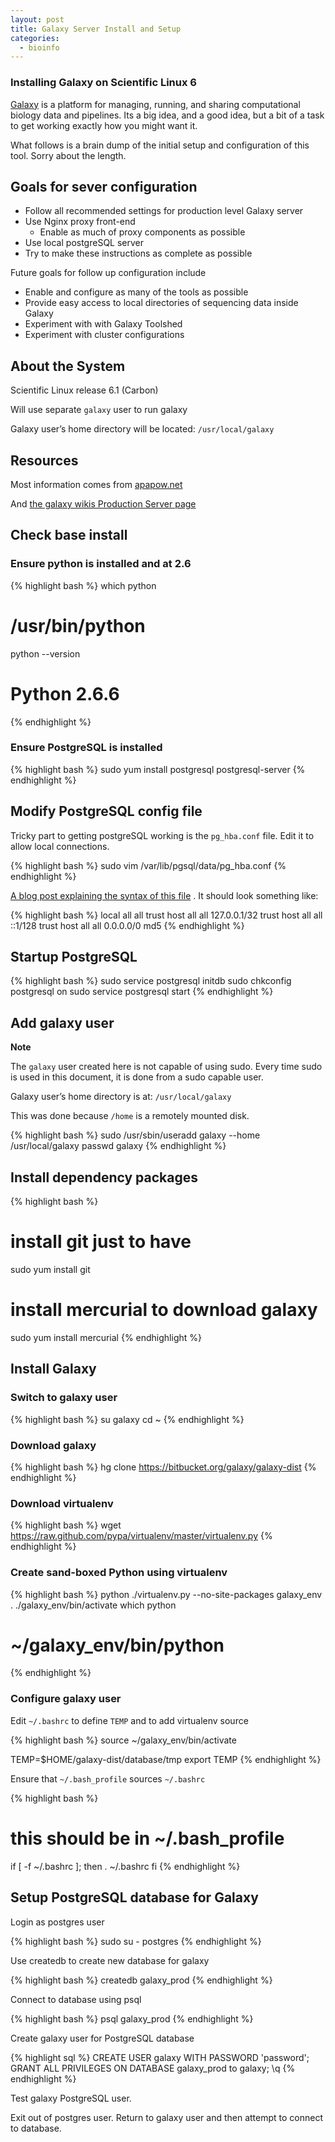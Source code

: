 ```yaml
---
layout: post
title: Galaxy Server Install and Setup
categories:
  - bioinfo
---
```


### Installing Galaxy on Scientific Linux 6

[Galaxy](http://main.g2.bx.psu.edu/) is a platform for managing, running, and sharing computational biology data and pipelines. Its a big idea, and a good idea, but a bit of a task to get working exactly how you might want it.

What follows is a brain dump of the initial setup and configuration of this tool. Sorry about the length.

## Goals for sever configuration

- Follow all recommended settings for production level Galaxy server
- Use Nginx proxy front-end
  - Enable as much of proxy components as possible
- Use local postgreSQL server
- Try to make these instructions as complete as possible

Future goals for follow up configuration include

- Enable and configure as many of the tools as possible
- Provide easy access to local directories of sequencing data inside Galaxy
- Experiment with with Galaxy Toolshed
- Experiment with cluster configurations

## About the System

Scientific Linux release 6.1 (Carbon)

Will use separate `galaxy` user to run galaxy

Galaxy user’s home directory will be located:
`/usr/local/galaxy`

## Resources

Most information comes from [apapow.net](http://www.agapow.net/science/bioinformatics/galaxy/installing-galaxy)

And [the galaxy wikis Production Server page](http://wiki.g2.bx.psu.edu/Admin/Config/Performance/Production%20Server)

## Check base install

### Ensure python is installed and at 2.6

{% highlight bash %}
which python

# /usr/bin/python

python --version

# Python 2.6.6

{% endhighlight %}

### Ensure PostgreSQL is installed

{% highlight bash %}
sudo yum install postgresql postgresql-server
{% endhighlight %}

## Modify PostgreSQL config file

Tricky part to getting postgreSQL working is the `pg_hba.conf` file. Edit it to allow local connections.

{% highlight bash %}
sudo vim /var/lib/pgsql/data/pg_hba.conf
{% endhighlight %}

[A blog post explaining the syntax of this file](http://www.depesz.com/index.php/2007/10/04/ident/) . It should look something like:

{% highlight bash %}
local all all trust
host all all 127.0.0.1/32 trust
host all all ::1/128 trust
host all all 0.0.0.0/0 md5
{% endhighlight %}

## Startup PostgreSQL

{% highlight bash %}
sudo service postgresql initdb
sudo chkconfig postgresql on
sudo service postgresql start
{% endhighlight %}

## Add galaxy user

**Note**

The `galaxy` user created here is not capable of using sudo. Every time sudo is used in this document, it is done from a sudo capable user.

Galaxy user’s home directory is at:
`/usr/local/galaxy`

This was done because `/home` is a remotely mounted disk.

{% highlight bash %}
sudo /usr/sbin/useradd galaxy --home /usr/local/galaxy
passwd galaxy
{% endhighlight %}

## Install dependency packages

{% highlight bash %}

# install git just to have

sudo yum install git

# install mercurial to download galaxy

sudo yum install mercurial
{% endhighlight %}

## Install Galaxy

### Switch to galaxy user

{% highlight bash %}
su galaxy
cd ~
{% endhighlight %}

### Download galaxy

{% highlight bash %}
hg clone https://bitbucket.org/galaxy/galaxy-dist
{% endhighlight %}

### Download virtualenv

{% highlight bash %}
wget https://raw.github.com/pypa/virtualenv/master/virtualenv.py
{% endhighlight %}

### Create sand-boxed Python using virtualenv

{% highlight bash %}
python ./virtualenv.py --no-site-packages galaxy_env
. ./galaxy_env/bin/activate
which python

# ~/galaxy_env/bin/python

{% endhighlight %}

### Configure galaxy user

Edit `~/.bashrc` to define `TEMP` and to add virtualenv source

{% highlight bash %}
source ~/galaxy_env/bin/activate

TEMP=\$HOME/galaxy-dist/database/tmp
export TEMP
{% endhighlight %}

Ensure that `~/.bash_profile` sources `~/.bashrc`

{% highlight bash %}

# this should be in ~/.bash_profile

if [ -f ~/.bashrc ]; then
. ~/.bashrc
fi
{% endhighlight %}

## Setup PostgreSQL database for Galaxy

Login as postgres user

{% highlight bash %}
sudo su - postgres
{% endhighlight %}

Use createdb to create new database for galaxy

{% highlight bash %}
createdb galaxy_prod
{% endhighlight %}

Connect to database using psql

{% highlight bash %}
psql galaxy_prod
{% endhighlight %}

Create galaxy user for PostgreSQL database

{% highlight sql %}
CREATE USER galaxy WITH PASSWORD 'password';
GRANT ALL PRIVILEGES ON DATABASE galaxy_prod to galaxy;
\q
{% endhighlight %}

Test galaxy PostgreSQL user.

Exit out of postgres user. Return to galaxy user and then attempt to connect to database.
